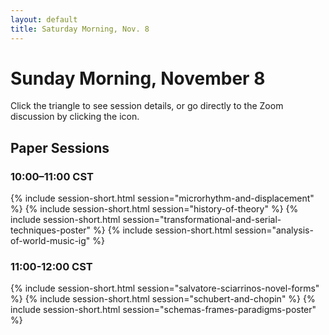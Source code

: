 ```yaml
---
layout: default
title: Saturday Morning, Nov. 8
---
```


# Sunday Morning, November 8

Click the triangle to see session details, or go directly to the Zoom discussion by clicking the <i class="fas fa-video"></i> icon.

## Paper Sessions

### 10:00–11:00 CST
{% include session-short.html session="microrhythm-and-displacement" %}
{% include session-short.html session="history-of-theory" %}
{% include session-short.html session="transformational-and-serial-techniques-poster" %}
{% include session-short.html session="analysis-of-world-music-ig" %}


### 11:00-12:00 CST
{% include session-short.html session="salvatore-sciarrinos-novel-forms" %}
{% include session-short.html session="schubert-and-chopin" %}
{% include session-short.html session="schemas-frames-paradigms-poster" %}
